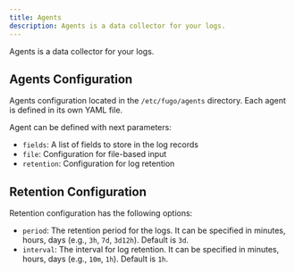 ```yaml
---
title: Agents
description: Agents is a data collector for your logs.
---
```


Agents is a data collector for your logs.

## Agents Configuration

Agents configuration located in the `/etc/fugo/agents` directory. Each agent is defined in its own YAML file.

Agent can be defined with next parameters:

- `fields`: A list of fields to store in the log records
- `file`: Configuration for file-based input
- `retention`: Configuration for log retention

## Retention Configuration

Retention configuration has the following options:

- `period`: The retention period for the logs. It can be specified in minutes, hours, days (e.g., `3h`, `7d`, `3d12h`). Default is `3d`.
- `interval`: The interval for log retention. It can be specified in minutes, hours, days (e.g., `10m`, `1h`). Default is `1h`.
